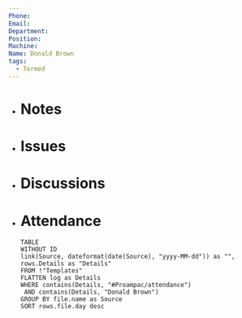 ```yaml
---
Phone: 
Email: 
Department: 
Position: 
Machine: 
Name: Donald Brown
tags:
  - Termed
---
```


- # Notes
- # Issues
- # Discussions
- # Attendance
  
  ```dataview
  TABLE
  WITHOUT ID
  link(Source, dateformat(date(Source), "yyyy-MM-dd")) as "",
  rows.Details as "Details"
  FROM !"Templates"
  FLATTEN log as Details
  WHERE contains(Details, "#Proampac/attendance")
   AND contains(Details, "Donald Brown")
  GROUP BY file.name as Source
  SORT rows.file.day desc
  ```